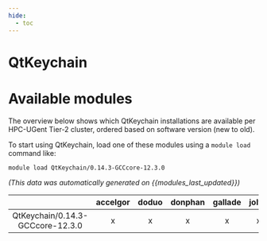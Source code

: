 ```yaml
---
hide:
  - toc
---
```


QtKeychain
==========

# Available modules


The overview below shows which QtKeychain installations are available per HPC-UGent Tier-2 cluster, ordered based on software version (new to old).

To start using QtKeychain, load one of these modules using a `module load` command like:

```shell
module load QtKeychain/0.14.3-GCCcore-12.3.0
```

*(This data was automatically generated on {{modules_last_updated}})*  

| |accelgor|doduo|donphan|gallade|joltik|litleo|shinx|
| :---: | :---: | :---: | :---: | :---: | :---: | :---: | :---: |
|QtKeychain/0.14.3-GCCcore-12.3.0|x|x|x|x|x|x|x|

